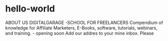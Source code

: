 # hello-world
ABOUT US 
DIGITALGARAGE -SCHOOL FOR FREELANCERS
Compendium of knowledge for Affiliate Marketers, E-Books, software, tutorials, webinars, and training. - opening soon 
Add our addres to your mine inbox. Please 
